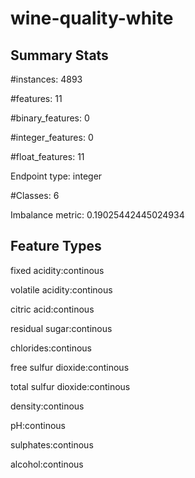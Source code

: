 # wine-quality-white

## Summary Stats

#instances: 4893

#features: 11

  #binary_features: 0

  #integer_features: 0

  #float_features: 11

Endpoint type: integer

#Classes: 6

Imbalance metric: 0.19025442445024934

## Feature Types

 fixed acidity:continous

volatile acidity:continous

citric acid:continous

residual sugar:continous

chlorides:continous

free sulfur dioxide:continous

total sulfur dioxide:continous

density:continous

pH:continous

sulphates:continous

alcohol:continous

